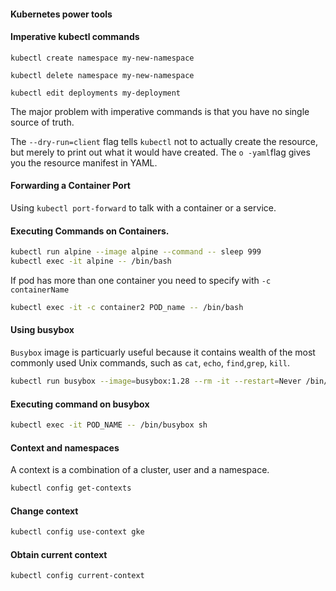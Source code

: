 #### Kubernetes power tools

#### Imperative kubectl commands

    kubectl create namespace my-new-namespace
    
    kubectl delete namespace my-new-namespace

    kubectl edit deployments my-deployment

The major problem with imperative commands is that you have no single source of truth.

The `--dry-run=client` flag tells `kubectl` not to actually create the resource, but merely to print out what it would have created. The `o -yaml`flag gives you the resource manifest in YAML.


#### Forwarding a Container Port

Using `kubectl port-forward` to talk with a container or a service.


#### Executing Commands on Containers.

```bash
kubectl run alpine --image alpine --command -- sleep 999
kubectl exec -it alpine -- /bin/bash
```

If pod has more than one container you need to specify with `-c containerName`

```bash
kubectl exec -it -c container2 POD_name -- /bin/bash
```

#### Using busybox

`Busybox` image is particuarly useful because it contains  wealth of the most
commonly used Unix commands, such as `cat`, `echo`, `find`,`grep`, `kill`.

```bash
kubectl run busybox --image=busybox:1.28 --rm -it --restart=Never /bin/sh
```

#### Executing command on busybox

```bash
kubectl exec -it POD_NAME -- /bin/busybox sh
```

#### Context and namespaces

A context is a combination of a cluster, user and a namespace.

```bash
kubectl config get-contexts
```

#### Change context 

```bash
kubectl config use-context gke
```

#### Obtain current context

```bash
kubectl config current-context
```


